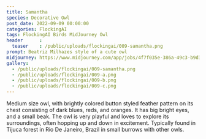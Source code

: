 ```yaml
---
title: Samantha
species: Decorative Owl
post_date: 2022-09-09 00:00:00
categories: FlockingAI
tags: FlockingAI Birds MidJourney Owl
header      :
  teaser    : /public/uploads/flockingai/009-samantha.png
prompt: Beatriz Milhazes style of a cute owl
midjourney: https://www.midjourney.com/app/jobs/4f7f035e-386a-49c3-b9d3-82224e01a809
gallery: 
  - /public/uploads/flockingai/009-samantha.png
  - /public/uploads/flockingai/009-a.png
  - /public/uploads/flockingai/009-b.png
  - /public/uploads/flockingai/009-c.png
---
```


Medium size owl, with brightly colored button styled feather pattern on its chest consisting of dark blues, reds, and oranges. It has big bright eyes, and a small beak. The owl is very playful and loves to explore its surroundings, often hopping up and down in excitement. Typically found in Tijuca forest in Rio De Janeiro, Brazil in small burrows with other owls.
